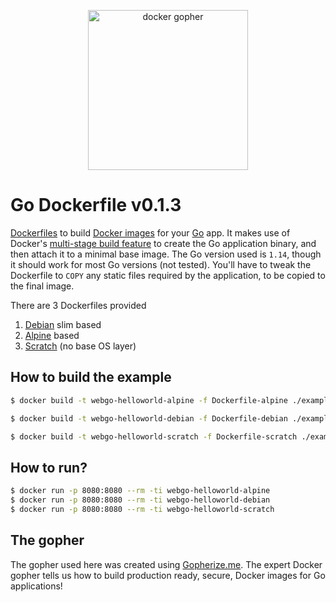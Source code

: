 <p align="center"><img src="https://user-images.githubusercontent.com/1092882/86526373-07f1d700-beb1-11ea-815b-934d2ea67e0a.png" alt="docker gopher" width="256px"/></p>

# Go Dockerfile v0.1.3

[Dockerfiles](https://docs.docker.com/engine/reference/builder/) to build [Docker images](https://docs.docker.com/engine/docker-overview/#docker-objects) for your [Go](https://golang.org) app. It makes use of Docker's [multi-stage build feature](https://docs.docker.com/develop/develop-images/multistage-build/) to create the Go application binary, and then attach it to a minimal base image. The Go version used is `1.14`, though it should work for most Go versions (not tested). You'll have to tweak the Dockerfile to `COPY` any static files required by the application, to be copied to the final image.

There are 3 Dockerfiles provided

1. [Debian](https://www.debian.org/) slim based 
2. [Alpine](https://alpinelinux.org/) based
3. [Scratch](https://hub.docker.com/_/scratch) (no base OS layer)


## How to build the example

```bash
$ docker build -t webgo-helloworld-alpine -f Dockerfile-alpine ./example

$ docker build -t webgo-helloworld-debian -f Dockerfile-debian ./example

$ docker build -t webgo-helloworld-scratch -f Dockerfile-scratch ./example
```

## How to run?

```bash
$ docker run -p 8080:8080 --rm -ti webgo-helloworld-alpine
$ docker run -p 8080:8080 --rm -ti webgo-helloworld-debian
$ docker run -p 8080:8080 --rm -ti webgo-helloworld-scratch
```

## The gopher

The gopher used here was created using [Gopherize.me](https://gopherize.me/). The expert Docker gopher tells us how to build production ready, secure, Docker images for Go applications! 